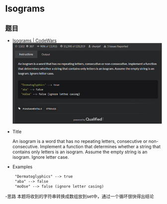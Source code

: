 # Isograms
## 题目
- [Isograms | CodeWars](https://www.codewars.com/kata/54ba84be607a92aa900000f1/train/java)
  ![image Text](img-002.png)
- Title

  An isogram is a word that has no repeating letters, consecutive or non-consecutive. Implement a function that determines whether a string that contains only letters is an isogram. Assume the empty string is an isogram. Ignore letter case.
- Examples
   
   ```angular2html
    "Dermatoglyphics" --> true
    "aba" --> false
    "moOse" --> false (ignore letter casing)
   ```
-思路
    本题将收到的字符串转换成数组放到set中，通过一个循环很快得出结论